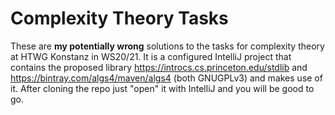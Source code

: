 # Complexity Theory Tasks
These are **my potentially wrong** solutions to the tasks for complexity theory at HTWG Konstanz in WS20/21.
It is a configured IntelliJ project that contains the proposed library https://introcs.cs.princeton.edu/stdlib
and https://bintray.com/algs4/maven/algs4 (both GNUGPLv3)
and makes use of it. After cloning the repo just "open" it with IntelliJ and you will be good to go.
